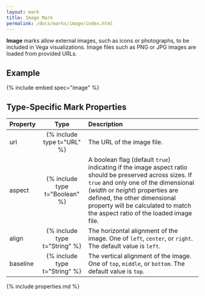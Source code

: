 ```yaml
---
layout: mark
title: Image Mark
permalink: /docs/marks/image/index.html
---
```


**Image** marks allow external images, such as icons or photographs, to be included in Vega visualizations. Image files such as PNG or JPG images are loaded from provided URLs.

## Example

{% include embed spec="image" %}

## Type-Specific Mark Properties

| Property            | Type                           | Description   |
| :------------------ | :----------------------------: | :------------ |
| url                 | {% include type t="URL" %}     | The URL of the image file. |
| aspect              | {% include type t="Boolean" %} | A boolean flag (default `true`) indicating if the image aspect ratio should be preserved across sizes. If `true` and only one of the dimensional (*width* or *height*) properties are defined, the other dimensional property will be calculated to match the aspect ratio of the loaded image file. |
| align               | {% include type t="String" %}  | The horizontal alignment of the image. One of `left`, `center`, or `right`. The default value is `left`. |
| baseline            | {% include type t="String" %}  | The vertical alignment of the image. One of `top`, `middle`, or `bottom`. The default value is `top`. |

{% include properties.md %}

